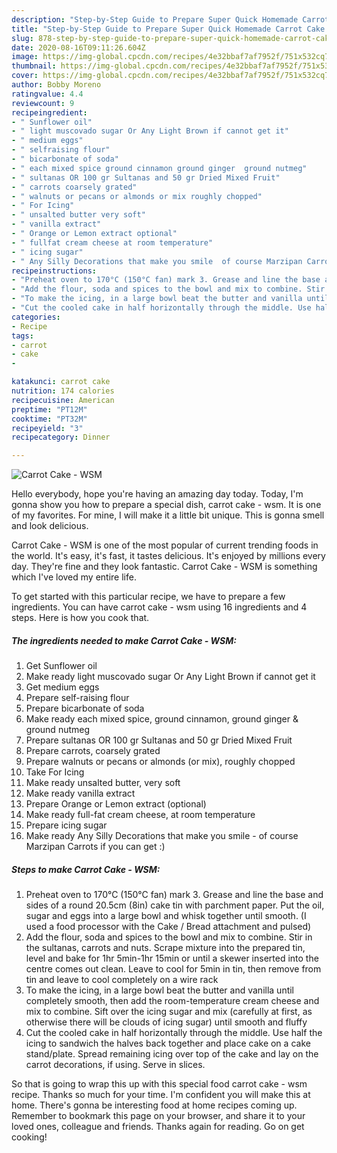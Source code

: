 ```yaml
---
description: "Step-by-Step Guide to Prepare Super Quick Homemade Carrot Cake - WSM"
title: "Step-by-Step Guide to Prepare Super Quick Homemade Carrot Cake - WSM"
slug: 878-step-by-step-guide-to-prepare-super-quick-homemade-carrot-cake-wsm
date: 2020-08-16T09:11:26.604Z
image: https://img-global.cpcdn.com/recipes/4e32bbaf7af7952f/751x532cq70/carrot-cake-wsm-recipe-main-photo.jpg
thumbnail: https://img-global.cpcdn.com/recipes/4e32bbaf7af7952f/751x532cq70/carrot-cake-wsm-recipe-main-photo.jpg
cover: https://img-global.cpcdn.com/recipes/4e32bbaf7af7952f/751x532cq70/carrot-cake-wsm-recipe-main-photo.jpg
author: Bobby Moreno
ratingvalue: 4.4
reviewcount: 9
recipeingredient:
- " Sunflower oil"
- " light muscovado sugar Or Any Light Brown if cannot get it"
- " medium eggs"
- " selfraising flour"
- " bicarbonate of soda"
- " each mixed spice ground cinnamon ground ginger  ground nutmeg"
- " sultanas OR 100 gr Sultanas and 50 gr Dried Mixed Fruit"
- " carrots coarsely grated"
- " walnuts or pecans or almonds or mix roughly chopped"
- " For Icing"
- " unsalted butter very soft"
- " vanilla extract"
- " Orange or Lemon extract optional"
- " fullfat cream cheese at room temperature"
- " icing sugar"
- " Any Silly Decorations that make you smile  of course Marzipan Carrots if you can get "
recipeinstructions:
- "Preheat oven to 170°C (150°C fan) mark 3. Grease and line the base and sides of a round 20.5cm (8in) cake tin with parchment paper. Put the oil, sugar and eggs into a large bowl and whisk together until smooth. (I used a food processor with the Cake / Bread attachment and pulsed)"
- "Add the flour, soda and spices to the bowl and mix to combine. Stir in the sultanas, carrots and nuts. Scrape mixture into the prepared tin, level and bake for 1hr 5min-1hr 15min or until a skewer inserted into the centre comes out clean. Leave to cool for 5min in tin, then remove from tin and leave to cool completely on a wire rack"
- "To make the icing, in a large bowl beat the butter and vanilla until completely smooth, then add the room-temperature cream cheese and mix to combine. Sift over the icing sugar and mix (carefully at first, as otherwise there will be clouds of icing sugar) until smooth and fluffy"
- "Cut the cooled cake in half horizontally through the middle. Use half the icing to sandwich the halves back together and place cake on a cake stand/plate. Spread remaining icing over top of the cake and lay on the carrot decorations, if using. Serve in slices."
categories:
- Recipe
tags:
- carrot
- cake
- 

katakunci: carrot cake  
nutrition: 174 calories
recipecuisine: American
preptime: "PT12M"
cooktime: "PT32M"
recipeyield: "3"
recipecategory: Dinner

---
```



![Carrot Cake - WSM](https://img-global.cpcdn.com/recipes/4e32bbaf7af7952f/751x532cq70/carrot-cake-wsm-recipe-main-photo.jpg)

Hello everybody, hope you're having an amazing day today. Today, I'm gonna show you how to prepare a special dish, carrot cake - wsm. It is one of my favorites. For mine, I will make it a little bit unique. This is gonna smell and look delicious.

Carrot Cake - WSM is one of the most popular of current trending foods in the world. It's easy, it's fast, it tastes delicious. It's enjoyed by millions every day. They're fine and they look fantastic. Carrot Cake - WSM is something which I've loved my entire life.




To get started with this particular recipe, we have to prepare a few ingredients. You can have carrot cake - wsm using 16 ingredients and 4 steps. Here is how you cook that.

<!--inarticleads1-->

##### The ingredients needed to make Carrot Cake - WSM:

1. Get  Sunflower oil
1. Make ready  light muscovado sugar Or Any Light Brown if cannot get it
1. Get  medium eggs
1. Prepare  self-raising flour
1. Prepare  bicarbonate of soda
1. Make ready  each mixed spice, ground cinnamon, ground ginger &amp; ground nutmeg
1. Prepare  sultanas OR 100 gr Sultanas and 50 gr Dried Mixed Fruit
1. Prepare  carrots, coarsely grated
1. Prepare  walnuts or pecans or almonds (or mix), roughly chopped
1. Take  For Icing
1. Make ready  unsalted butter, very soft
1. Make ready  vanilla extract
1. Prepare  Orange or Lemon extract (optional)
1. Make ready  full-fat cream cheese, at room temperature
1. Prepare  icing sugar
1. Make ready  Any Silly Decorations that make you smile - of course Marzipan Carrots if you can get :)




<!--inarticleads2-->

##### Steps to make Carrot Cake - WSM:

1. Preheat oven to 170°C (150°C fan) mark 3. Grease and line the base and sides of a round 20.5cm (8in) cake tin with parchment paper. Put the oil, sugar and eggs into a large bowl and whisk together until smooth. (I used a food processor with the Cake / Bread attachment and pulsed)
1. Add the flour, soda and spices to the bowl and mix to combine. Stir in the sultanas, carrots and nuts. Scrape mixture into the prepared tin, level and bake for 1hr 5min-1hr 15min or until a skewer inserted into the centre comes out clean. Leave to cool for 5min in tin, then remove from tin and leave to cool completely on a wire rack
1. To make the icing, in a large bowl beat the butter and vanilla until completely smooth, then add the room-temperature cream cheese and mix to combine. Sift over the icing sugar and mix (carefully at first, as otherwise there will be clouds of icing sugar) until smooth and fluffy
1. Cut the cooled cake in half horizontally through the middle. Use half the icing to sandwich the halves back together and place cake on a cake stand/plate. Spread remaining icing over top of the cake and lay on the carrot decorations, if using. Serve in slices.




So that is going to wrap this up with this special food carrot cake - wsm recipe. Thanks so much for your time. I'm confident you will make this at home. There's gonna be interesting food at home recipes coming up. Remember to bookmark this page on your browser, and share it to your loved ones, colleague and friends. Thanks again for reading. Go on get cooking!

